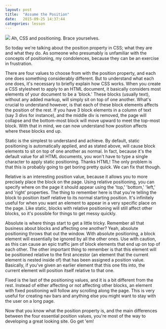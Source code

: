 ```yaml
---
layout: post
title:  "Assume the Position"
date:   2015-09-25 14:37:44
categories: lesson
---
```

<img src="{{ site.baseurl }}/images/css.jpg">
Ah, CSS and positioning. Brace yourselves.

So today we're talking about the position property in CSS; what they are and what they do. As someone who presumably is unfamiliar with the concepts of positioning, my condolences, because they can be an exercise in frustration.

There are four values to choose from with the position property, and each one does something considerably different. But to understand what each one does, it's necessary to briefly explain how CSS works. When you create a CSS stylesheet to apply to an HTML document, it basically considers most elements of your document to be a 'block.' These blocks (usually text), without any added markup, will simply sit on top of one another. What's crucial to understand however, is that each of these block elements affects the position of the rest. If you have 3 block elements in a column of text (say 3 divs for instance), and the middle div is removed, the page will collapse and the bottom-most block will move upward to meet the top-most block. With that in mind, we can now understand how position affects where these blocks end up.

Static is the simplest to understand and achieve. By default, static positioning is automatically applied, and as stated above, will cause block elements to sit on top of one another as normal. In fact, because it's the default value for all HTML documents, you won't have to type a single character to apply static positioning. Thanks HTML! The only problem is that this is probably going to get boring pretty quick. We can fix that though.

Relative is an interesting position value, because it allows you to more precisely place the block on the page. Using relative positioning, you can specify where on the page it should appear using the 'top,' 'bottom,' 'left,' and 'right' properties. The thing to remember here is that you're telling the block to position itself relative to its normal starting position. It's infinitely useful for when you want an element to appear in a very specific place on the page. Like static, blocks with relative positioning will still affect other blocks, so it's possible for things to get messy quickly.

Absolute is where things start to get a little tricky. Remember all that business about blocks and affecting one another? Yeah, absolute positioning throws that out the window. With absolute positioning, a block element will essentially be ignored by all the other ones. Use with caution, as this can cause an epic traffic jam of block elements that end up on top of each other. The other important thing to remember is that this element will be positioned relative to the first ancestor (an element that the current element is nested inside of) that has been assigned a position value. Basically, if you've given an earlier element that this one fits into, the current element will position itself relative to that one.

Fixed is the last of the positioning values, and it is a bit different from the rest. Instead of either affecting or not affecting other blocks, an element with fixed positioning will follow any scrolling along the page. This is very useful for creating nav bars and anything else you might want to stay with the user on a long page.

Now that you know what the position property is, and the main differences between the four essential position values, you're most of the way to developing a great looking site. Go get 'em!